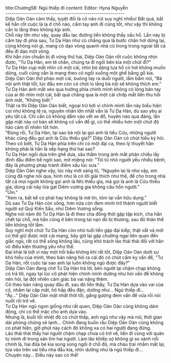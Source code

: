 title:Chương58: Ngủ thiếp đi
content:
Editor: Hyna Nguyễn<br>----------------------------------------------------------<br>Diệp Oản Oản cảm thấy, tuyệt đối là cô não rút suy nghĩ nhiều! Bất quá, bất kể hắn rốt cuộc là lạ ở chỗ nào, cầm tay anh đi cũng tốt, như vậy thì không cần lo lắng theo không kịp anh.<br>Chỗ này lớn như vậy, quay đầu lạc đường liền không thấy xấu hổ. Lần này bị cầm tay đi phía sau, Tư Dạ Hàn như cũ chẳng qua là bước chân hơi dừng lại, cũng không nói gì, mang cô dạo vòng quanh nhà cũ trong trong ngoài tất cả đều đi dạo một vòng.<br>Khi hắn còn chuẩn bị đi vòng thứ hai, Diệp Oản Oản rốt cuộc không nhịn được, "Tư Dạ Hàn, em tê chân, chúng ta đi ngồi bên kia một chút đi?"<br>Tư Dạ Hàn cụp mắt nhìn cô một cái, nhìn bộ dáng tựa hồ có hơi không muốn dừng, cuối cùng vẫn là mang theo cô ngồi xuống một ghế bằng gỗ kia.<br>Diệp Oản Oản thở phào một cái, buông tay ra duỗi người, lẩm bẩm nói, "Bà nội anh thật tốt, lúc đầu em còn có chút lo lắng bà nội sẽ không thích em."<br>Tư Dạ Hàn ánh mắt xéo qua hướng phía chính mình không có lòng bàn tay của ai đó nhìn một cái, bất quá chẳng qua là một cái chớp mắt liền thu hồi ánh mắt, "Không biết."<br>Thật ra thì Diệp Oản Oản biết, ngoại trừ bởi vì chính mình lần này biểu hiện coi như không tệ ra, nguyên nhân lớn nhất vẫn là Tư Dạ Hàn, dù sao yêu ai yêu tất cả. Chỉ cần cô không dẫm vào vết xe đổ, huyên náo quá đáng, lần gặp mặt này cơ bản sẽ không có vấn đề gì, có thể nhiều hơn một chút độ hảo cảm dĩ nhiên tốt hơn.<br>"Đúng rồi, Tư Dạ Hàn, tại sao bà nội lại gọi anh là tiểu Cửu, những người khác cũng đều gọi anh là Cửu thiếu gia?" Diệp Oản Oản có chút hiếu kỳ hỏi.<br>Theo cô biết, Tư Dạ Hàn phía trên chỉ có một đại ca, theo lý thuyết hắn không phải là hẳn là xếp hạng thứ hai sao?<br>Tư Dạ Hàn ngồi dựa trên ghế dựa, sâu thẳm trong ánh mắt phản chiếu lấy đỉnh đầu điểm bể ngôi sao, mở miệng nói: "Tôi từ nhỏ người yếu nhiều bệnh, đây là phương pháp tránh điềm xấu lúc xưa."<br>Diệp Oản Oản nghe vậy, lúc này mới sáng tỏ, "Nguyên lai là như vậy, em cũng đã nghe nói qua, hình như là có lời giải thích như thế, để cho trong nhà tất cả mọi người không gọi anh là Nhị thiếu gia, mà gọi là anh là Cửu thiếu gia, dùng cái này lừa gạt Diêm vương gia không câu hồn người."<br>"Ừm."<br>"Xem ra, bất kể có phải hay không là mê tín, tóm lại vẫn hữu dụng."<br>Dù sao Tư Dạ Hàn còn sống, hơn nữa còn đem mình trở thành người biết người sợ Quỷ Kiến Sầu, như Diêm Vương sống.<br>Nghe nói năm đó Tư Dạ Hàn là đi theo cha đồng thời gặp tập kích, cha hắn chết tại chỗ, mà hắn cũng ở bên trong tai nạn đó bị thương, sau đó thân thể liền không tốt lắm.<br>Suy nghĩ một chút Tư Dạ Hàn còn nhỏ tuổi liền gặp đại kiếp, thật vất vả mới có thể giữ được một cái mạng, bây giờ lại gặp chướng ngại liên quan đến giấc ngủ, rất có thể sống không lâu, cũng khó trách lão thái thái đối với hắn vô điều kiện thương yêu như thế.<br>Đại khái là bởi vì này một hồi bầu không khí rất tốt, Diệp Oản Oản dưới sự khó hiểu của mình, theo bản năng hỏi ra cái đó có chút cấm kỵ vấn đề, "Tư Dạ Hàn, rốt cuộc tại sao anh lại luôn không ngủ được đây?"<br>Diệp Oản Oản đang chờ Tư Dạ Hàn trả lời, bên người lại chậm chạp không có trả lời, ngay tại lúc cô phát hiện chính mình dường như hỏi vấn đề không nên hỏi, lại đột nhiên cảm giác bả vai nặng thêm.<br>Cô theo bản năng quay đầu đi, sau đó liền thấy, Tư Dạ Hàn dựa vào vai của cô, nhắm lại cặp mắt, hô hấp đều đặn, dường như... Ngủ thiếp đi...<br>"Ây..." Diệp Oản Oản mặt nhất thời tối, gắng gượng đem vấn đề vừa rồi nói nuốt rồi trở về.<br>Tư Dạ Hàn ngủ ngon giống như rất quen, Diệp Oản Oản cũng không dám động, chỉ có thể mặc cho anh dựa vào.<br>Nhưng là, buổi tối nhiệt độ có chút thấp, anh ngủ như vậy mà nói, thời gian dài phỏng chừng sẽ lạnh... Chính đang buồn rầu Diệp Oản Oản cũng không có phát hiện, giờ phút này cách đó không xa có hai người đang đứng.<br>Lão thái thái thấy hai người chậm chạp chưa có trở về, liền đi cùng với quản tự mình đi trong sân tìm hai người. Làm lão khiếp sợ không gì so sánh nổi chính là, hai đứa bé kia song song ngồi ở chỗ đó, mà cháu trai nhắm mắt lại, tựa vào trên vai tiểu nha đầu kia, nhìn dường như là ngủ thiếp đi...<br>Chuyện này... Điều này sao có thể!